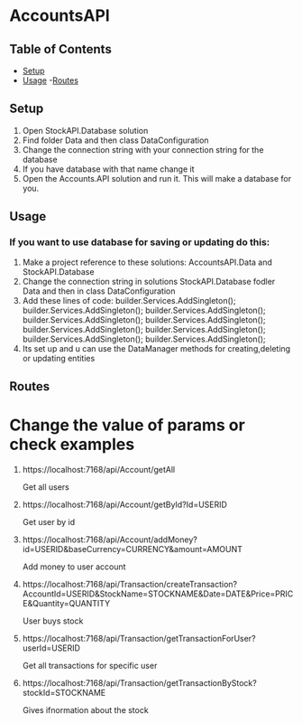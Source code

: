 # AccountsAPI

## Table of Contents

- [Setup](#Setup)
- [Usage](#Usage) -[Routes](#Routes)

## Setup

<ol>
<li>Open StockAPI.Database solution</li>
<li>Find folder Data and then class DataConfiguration</li>
<li>Change the connection string with your connection string for the database</li>
<li>If you have database with that name change it</li>
<li>Open the Accounts.API solution and run it. This will make a database for you.</li>
</ol>

## Usage

<h3>If you want to use database for saving or updating do this:</h3>
<ol>
<li>Make a project reference to these solutions: AccountsAPI.Data and StockAPI.Database</li>
<li>Change the connection string in solutions StockAPI.Database fodler Data and then in class DataConfiguration</li>
<li>Add these lines of code:
builder.Services.AddSingleton<ITypeDictionary, TypeDictionary>();
builder.Services.AddSingleton<IPasswordHasher, PasswordHasher>();
builder.Services.AddSingleton<IDataInserter, DataInserter>();
builder.Services.AddSingleton<IDatabaseService, DatabaseService>();
builder.Services.AddSingleton<ITableService, TableService>();
builder.Services.AddSingleton<IDataSelector, DataSelector>();
builder.Services.AddSingleton<IDataConfiguration, DataConfiguration>();
builder.Services.AddSingleton<IDataManager, DataManager>();
builder.Services.AddSingleton<ISeed, Seed>();
</li>
<li>Its set up and u can use the DataManager methods for creating,deleting or updating entities</li>

</ol>

## Routes

<h1>Change the value of params or check examples</h1>
<ol>
<li>https://localhost:7168/api/Account/getAll</li>
<p>Get all users</p>
<li>https://localhost:7168/api/Account/getById?Id=USERID</li>
<p>Get user by id</p>
<li>https://localhost:7168/api/Account/addMoney?id=USERID&baseCurrency=CURRENCY&amount=AMOUNT</li>
<p>Add money to user account</p>
<li>https://localhost:7168/api/Transaction/createTransaction?AccountId=USERID&StockName=STOCKNAME&Date=DATE&Price=PRICE&Quantity=QUANTITY</li>
<p>User buys stock</p>
<li>https://localhost:7168/api/Transaction/getTransactionForUser?userId=USERID</li>
<p>Get all transactions for specific user</p>
<li>https://localhost:7168/api/Transaction/getTransactionByStock?stockId=STOCKNAME</li>
<p>Gives ifnormation about the stock</p>

</ol>
